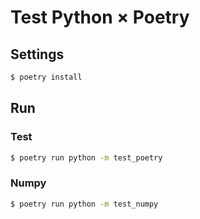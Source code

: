 # Test Python × Poetry

## Settings

```sh
$ poetry install
```

## Run

### Test

```sh
$ poetry run python -m test_poetry
```

### Numpy

```sh
$ poetry run python -m test_numpy
```

